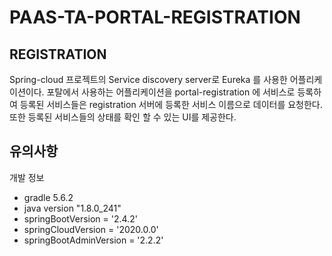 # PAAS-TA-PORTAL-REGISTRATION

## REGISTRATION
Spring-cloud 프로젝트의 Service discovery server로 Eureka 를 사용한 어플리케이션이다. 
포탈에서 사용하는 어플리케이션을 portal-registration 에 서비스로 등록하여 등록된 서비스들은 registration 서버에 등록한 서비스 이름으로 데이터를 요청한다. 
또한 등록된 서비스들의 상태를 확인 할 수 있는 UI를 제공한다.

## 유의사항

개발 정보
- gradle 5.6.2
- java version "1.8.0_241"
- springBootVersion = '2.4.2'
- springCloudVersion = '2020.0.0'
- springBootAdminVersion = '2.2.2'
